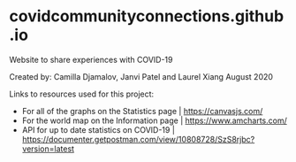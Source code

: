 # covidcommunityconnections.github.io
Website to share experiences with COVID-19

Created by: Camilla Djamalov, Janvi Patel and Laurel Xiang
August 2020

Links to resources used for this project:
- For all of the graphs on the Statistics page | https://canvasjs.com/
- For the world map on the Information page | https://www.amcharts.com/ 
- API for up to date statistics on COVID-19 | https://documenter.getpostman.com/view/10808728/SzS8rjbc?version=latest
